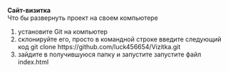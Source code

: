 <b>Сайт-визитка</b></br>
Что бы развернуть проект на своем компьютере</br>
<ol>
<li>установите Git на компьютер</li>
<li>склонируйте его, просто в командной строке введите следующий код
git clone https://github.com/luck456654/Vizitka.git </li>
<li>зайдите в получившуюся папку и запустите запустите файл index.html</li>
</ol>
